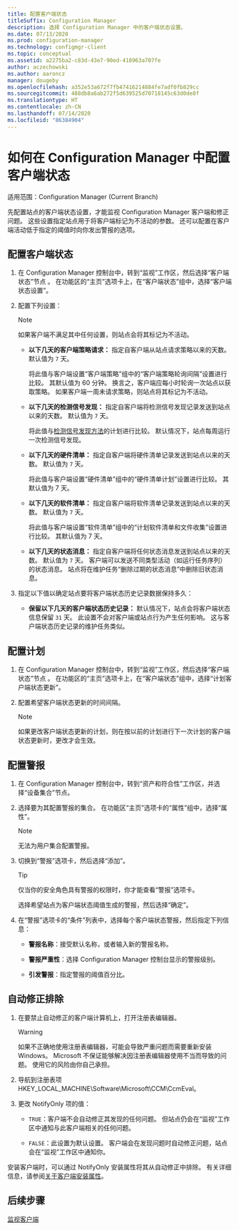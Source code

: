 ```yaml
---
title: 配置客户端状态
titleSuffix: Configuration Manager
description: 选择 Configuration Manager 中的客户端状态设置。
ms.date: 07/13/2020
ms.prod: configuration-manager
ms.technology: configmgr-client
ms.topic: conceptual
ms.assetid: a2275ba2-c83d-43e7-90ed-418963a707fe
author: aczechowski
ms.author: aaroncz
manager: dougeby
ms.openlocfilehash: a352e53a672f7fb47416214884fe7adf0fb829cc
ms.sourcegitcommit: 488db8a6ab272f5d639525d70718145c63d0de8f
ms.translationtype: HT
ms.contentlocale: zh-CN
ms.lasthandoff: 07/14/2020
ms.locfileid: "86384904"
---
```

# <a name="how-to-configure-client-status-in-configuration-manager"></a>如何在 Configuration Manager 中配置客户端状态

适用范围：Configuration Manager (Current Branch)

先配置站点的客户端状态设置，才能监视 Configuration Manager 客户端和修正问题。 这些设置指定站点用于将客户端标记为不活动的参数。 还可以配置在客户端活动低于指定的阈值时向你发出警报的选项。

## <a name="configure-client-status"></a>配置客户端状态

1. 在 Configuration Manager 控制台中，转到“监视”工作区，然后选择“客户端状态”节点 。 在功能区的“主页”选项卡上，在“客户端状态”组中，选择“客户端状态设置”。  

1. 配置下列设置：

    > [!NOTE]
    > 如果客户端不满足其中任何设置，则站点会将其标记为不活动。

    - **以下几天的客户端策略请求：** 指定自客户端从站点请求策略以来的天数。 默认值为 `7` 天。

      将此值与客户端设置“客户端策略”组中的“客户端策略轮询间隔”设置进行比较。  其默认值为 60 分钟。 换言之，客户端应每小时轮询一次站点以获取策略。 如果客户端一周未请求策略，则站点将其标记为不活动。

    - **以下几天的检测信号发现：** 指定自客户端将检测信号发现记录发送到站点以来的天数。 默认值为 `7` 天。

      将此值与[检测信号发现方法](../../servers/deploy/configure/about-discovery-methods.md)的计划进行比较。 默认情况下，站点每周运行一次检测信号发现。

    - **以下几天的硬件清单：** 指定自客户端将硬件清单记录发送到站点以来的天数。 默认值为 `7` 天。

      将此值与客户端设置“硬件清单”组中的“硬件清单计划”设置进行比较。  其默认值为 7 天。

    - **以下几天的软件清单：** 指定自客户端将软件清单记录发送到站点以来的天数。 默认值为 `7` 天。

      将此值与客户端设置“软件清单”组中的“计划软件清单和文件收集”设置进行比较。  其默认值为 7 天。

    - **以下几天的状态消息：** 指定自客户端将任何状态消息发送到站点以来的天数。 默认值为 `7` 天。 客户端可以发送不同类型活动（如运行任务序列）的状态消息。 站点将在维护任务“删除过期的状态消息”中删除旧状态消息。

1. 指定以下值以确定站点要将客户端状态历史记录数据保持多久：

    - **保留以下几天的客户端状态历史记录：** 默认情况下，站点会将客户端状态信息保留 `31` 天。 此设置不会对客户端或站点行为产生任何影响。 这与客户端状态历史记录的维护任务类似。

## <a name="configure-the-schedule"></a>配置计划

1. 在 Configuration Manager 控制台中，转到“监视”工作区，然后选择“客户端状态”节点 。 在功能区的“主页”选项卡上，在“客户端状态”组中，选择“计划客户端状态更新”。  

1. 配置希望客户端状态更新的时间间隔。

    > [!NOTE]
    > 如果更改客户端状态更新的计划，则在按以前的计划进行下一次计划的客户端状态更新时，更改才会生效。

## <a name="configure-alerts"></a>配置警报

1. 在 Configuration Manager 控制台中，转到“资产和符合性”工作区，并选择“设备集合”节点。

1. 选择要为其配置警报的集合。 在功能区“主页”选项卡的“属性”组中，选择“属性”。

    > [!NOTE]
    > 无法为用户集合配置警报。

1. 切换到“警报”选项卡，然后选择“添加”。 

   > [!TIP]
   > 仅当你的安全角色具有警报的权限时，你才能查看“警报”选项卡。

    选择希望站点为客户端状态阈值生成的警报，然后选择“确定”。

1. 在“警报”选项卡的“条件”列表中，选择每个客户端状态警报，然后指定下列信息： 

    - **警报名称**：接受默认名称，或者输入新的警报名称。

    - **警报严重性**：选择 Configuration Manager 控制台显示的警报级别。

    - **引发警报**：指定警报的阈值百分比。

## <a name="automatic-remediation-exclusion"></a>自动修正排除

1. 在要禁止自动修正的客户端计算机上，打开注册表编辑器。

    > [!WARNING]
    > 如果不正确地使用注册表编辑器，可能会导致严重问题而需要重新安装 Windows。 Microsoft 不保证能够解决因注册表编辑器使用不当而导致的问题。 使用它的风险由你自己承担。

1. 导航到注册表项 HKEY_LOCAL_MACHINE\Software\Microsoft\CCM\CcmEval。

1. 更改 NotifyOnly 项的值：

    - `TRUE`：客户端不会自动修正其发现的任何问题。 但站点仍会在“监视”工作区中通知与此客户端相关的任何问题。

    - `FALSE`：此设置为默认设置。 客户端会在发现问题时自动修正问题，站点会在“监视”工作区中通知你。

安装客户端时，可以通过 NotifyOnly 安装属性将其从自动修正中排除。 有关详细信息，请参阅[关于客户端安装属性](about-client-installation-properties.md)。

## <a name="next-steps"></a>后续步骤

[监视客户端](../manage/monitor-clients.md)
